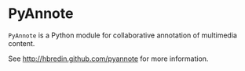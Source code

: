PyAnnote
========

``PyAnnote`` is a Python module for collaborative annotation of multimedia content.

See http://hbredin.github.com/pyannote for more information.